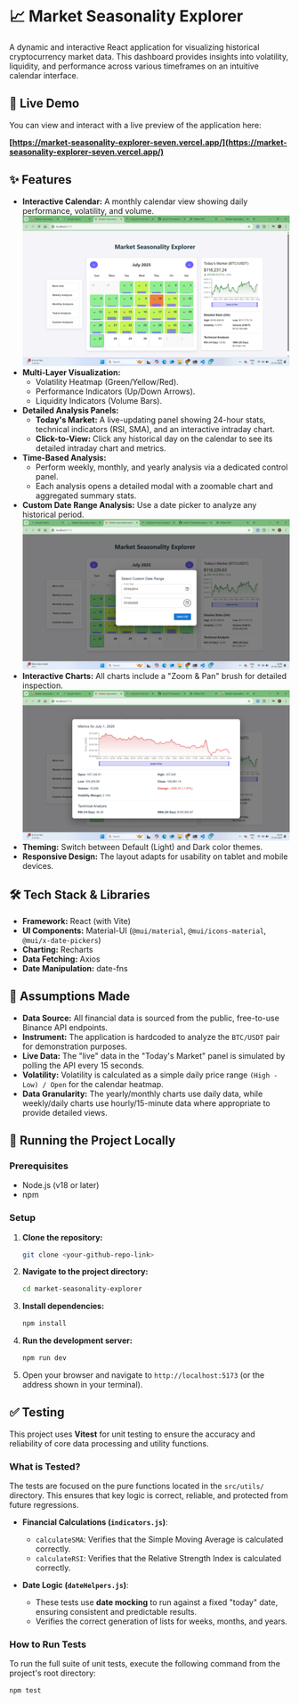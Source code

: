 # 📈 Market Seasonality Explorer

A dynamic and interactive React application for visualizing historical cryptocurrency market data. This dashboard provides insights into volatility, liquidity, and performance across various timeframes on an intuitive calendar interface.

## 🚀 Live Demo

You can view and interact with a live preview of the application here:

**[https://market-seasonality-explorer-seven.vercel.app/](https://market-seasonality-explorer-seven.vercel.app/)**

## ✨ Features

- **Interactive Calendar:** A monthly calendar view showing daily performance, volatility, and volume.
  ![Interactive Calendar](./public/screenshot1.png)
- **Multi-Layer Visualization:**
  - Volatility Heatmap (Green/Yellow/Red).
  - Performance Indicators (Up/Down Arrows).
  - Liquidity Indicators (Volume Bars).
- **Detailed Analysis Panels:**
  - **Today's Market:** A live-updating panel showing 24-hour stats, technical indicators (RSI, SMA), and an interactive intraday chart.
  - **Click-to-View:** Click any historical day on the calendar to see its detailed intraday chart and metrics.
- **Time-Based Analysis:**
  - Perform weekly, monthly, and yearly analysis via a dedicated control panel.
  - Each analysis opens a detailed modal with a zoomable chart and aggregated summary stats.
- **Custom Date Range Analysis:** Use a date picker to analyze any historical period.
  ![Custom Date Range Analysis](./public/screenshot3.png)
- **Interactive Charts:** All charts include a "Zoom & Pan" brush for detailed inspection.
  ![Interactive Charts](./public/screenshot2.png)
- **Theming:** Switch between Default (Light) and Dark color themes.
- **Responsive Design:** The layout adapts for usability on tablet and mobile devices.

## 🛠️ Tech Stack & Libraries

- **Framework:** React (with Vite)
- **UI Components:** Material-UI (`@mui/material`, `@mui/icons-material`, `@mui/x-date-pickers`)
- **Charting:** Recharts
- **Data Fetching:** Axios
- **Date Manipulation:** date-fns

## 📝 Assumptions Made

- **Data Source:** All financial data is sourced from the public, free-to-use Binance API endpoints.
- **Instrument:** The application is hardcoded to analyze the `BTC/USDT` pair for demonstration purposes.
- **Live Data:** The "live" data in the "Today's Market" panel is simulated by polling the API every 15 seconds.
- **Volatility:** Volatility is calculated as a simple daily price range `(High - Low) / Open` for the calendar heatmap.
- **Data Granularity:** The yearly/monthly charts use daily data, while weekly/daily charts use hourly/15-minute data where appropriate to provide detailed views.

## 🚀 Running the Project Locally

### Prerequisites

- Node.js (v18 or later)
- npm

### Setup

1.  **Clone the repository:**
    ```bash
    git clone <your-github-repo-link>
    ```
2.  **Navigate to the project directory:**
    ```bash
    cd market-seasonality-explorer
    ```
3.  **Install dependencies:**
    ```bash
    npm install
    ```
4.  **Run the development server:**
    ```bash
    npm run dev
    ```
5.  Open your browser and navigate to `http://localhost:5173` (or the address shown in your terminal).

## ✅ Testing

This project uses **Vitest** for unit testing to ensure the accuracy and reliability of core data processing and utility functions.

### What is Tested?

The tests are focused on the pure functions located in the `src/utils/` directory. This ensures that key logic is correct, reliable, and protected from future regressions.

- **Financial Calculations (`indicators.js`)**:

  - `calculateSMA`: Verifies that the Simple Moving Average is calculated correctly.
  - `calculateRSI`: Verifies that the Relative Strength Index is calculated correctly.

- **Date Logic (`dateHelpers.js`)**:
  - These tests use **date mocking** to run against a fixed "today" date, ensuring consistent and predictable results.
  - Verifies the correct generation of lists for weeks, months, and years.

### How to Run Tests

To run the full suite of unit tests, execute the following command from the project's root directory:

```bash
npm test
```

